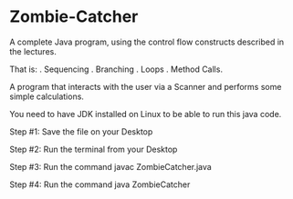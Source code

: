 # Zombie-Catcher

A complete Java program, using the control flow constructs described in the lectures. 

That is: 
. Sequencing
. Branching
. Loops
. Method Calls.

A program that interacts with the user via a Scanner and performs some simple calculations.

You need to have JDK installed on Linux to be able to run this java code.

Step #1: Save the file on your Desktop

Step #2: Run the terminal from your Desktop

Step #3: Run the command javac ZombieCatcher.java

Step #4: Run the command java ZombieCatcher
